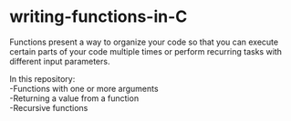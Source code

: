 # writing-functions-in-C

Functions present a way to organize your code so that you can execute certain parts of your code multiple times or perform recurring tasks with different input parameters. 

In this repository:   
-Functions with one or more arguments   
-Returning a value from a function    
-Recursive functions
